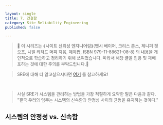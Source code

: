 ```yaml
---

layout: single
title: 7. 간결함
category: Site Reliability Engineering
published: false

---
```


>📌 이 시리즈는 ⟪사이트 신뢰성 엔지니어링⟫(벳시 베이어, 크리스 존스, 제니퍼 펫오프, 니얼 리처드 머피 지음, 제이펍, ISBN 979-11-88621-08-8) 의 내용을 개인적으로 학습하고 정리하기 위해 쓰여졌습니다. 따라서 해당 글을 인용 및 재배포하는 것에 대한 주의를 부탁드립니다.🚨

>SRE에 대해 더 알고싶으시다면 [여기](https://sre.google/) 를 참고하세요!

<br/>

> 사실 SRE가 시스템을 관리하는 방법을 가장 적절하게 요약한 말은 다음과 같다. "결국 우리의 임무는 시스템의 신속함과 안정성 사이의 균형을 유지하는 것이다."

## 시스템의 안정성 vs. 신속함
